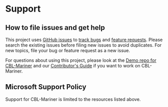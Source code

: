 # Support

## How to file issues and get help

This project uses [GitHub issues][gh-issue] to [track bugs][gh-bug] and [feature requests][gh-feature]. Please search the existing issues before filing new issues to avoid duplicates. For new topics, file your bug or feature request as a new issue.

For questions about using this project, please look at the [Demo repo for CBL-Mariner][demo] and our [Contributor's Guide][contributor] if you want to work on CBL-Mariner.

## Microsoft Support Policy

Support for CBL-Mariner is limited to the resources listed above.

[gh-issue]: https://github.com/microsoft/CBL-Mariner/issues/new/choose
[gh-bug]: https://github.com/microsoft/CBL-Mariner/issues/new?labels=bug
[gh-feature]: https://github.com/microsoft/CBL-Mariner/issues/new?assignees=&labels=Issue-Feature&template=Feature_Request.md&title=
[demo]: https://github.com/Microsoft/CBL-MarinerDemo
[contributor]: https://github.com/microsoft/CBL-Mariner/blob/main/CONTRIBUTING.md
